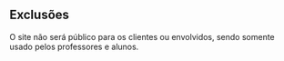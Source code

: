 ## Exclusões

<p>O site não será público para os clientes ou envolvidos, sendo somente usado pelos professores e alunos.</p>
